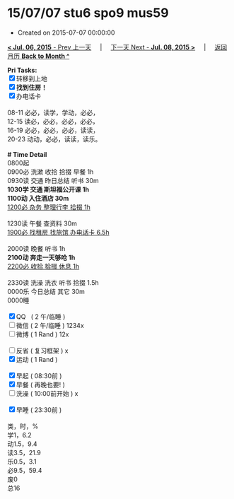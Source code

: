 # 15/07/07 stu6 spo9 mus59

- Created on 2015-07-07 00:00:00

[**< Jul. 06, 2015** - Prev 上一天](/lifelogs/2015/07/d06.md) &nbsp; &nbsp; | &nbsp; &nbsp; [下一天 Next - **Jul. 08, 2015 >**](/lifelogs/2015/07/d08.md) &nbsp; &nbsp; |  &nbsp; &nbsp; [返回月历 **Back to Month ^**](/lifelogs/2015/07/index.md)
<br/><div><b>Pri Tasks:</b></div><div><input checked="true" type="checkbox"/>转移到上地</div><div><b><input checked="true" type="checkbox"/></b><b>找到住房！</b></div><div><input checked="true" type="checkbox"/>办电话卡</div><div><br/></div><div>08-11 必必，读学，学动，必必，</div><div>12-15 读必，必必，必必，必必，</div><div>16-19 必必，必必，必必，读读，</div><div>20-23 动动，必必，读读，读乐。</div><div><br/></div><div><b># Time Detail</b></div><div>0800起</div><div>0900必 洗漱 收拾 拾掇 早餐 1h</div><div>0930读 交通 昨日总结 听书 30m</div><div><b>1030学 交通 斯坦福公开课 1h</b></div><div><b>1100动 入住酒店 30m</b></div><div><u>1200必 杂务 整理行李 拾掇 1h</u></div><div><br/></div><div>1230读 午餐 查资料 30m</div><div><u>1900必 找租房 找旅馆 办电话卡 6.5h</u></div><div><br/></div><div>2000读 晚餐 听书 1h</div><div><b>2100动 奔走一天够呛 1h</b></div><div><u>2200必 收拾 拾掇 休息 1h</u></div><div><br/></div><div>2330读 洗澡 洗衣 听书 拾掇 1.5h</div><div>0000乐 今日总结 其它 30m</div><div>0000睡</div><div><br/></div><div><input checked="true" type="checkbox"/>QQ   ( 2 午/临睡 )</div><div><input type="checkbox"/>微信 ( 2 午/临睡 ) 1234x</div><div><input type="checkbox"/>微博 ( 1 Rand ) 12x</div><div><br/></div><div><input type="checkbox"/>反省 ( 复习框架 ) x</div><div><input checked="true" type="checkbox"/>运动 ( 1 Rand )</div><div><br/></div><div><input checked="true" type="checkbox"/>早起 ( 08:30前 )</div><div><input checked="true" type="checkbox"/>早餐 ( 再晚也要! )</div><div><input type="checkbox"/>洗澡 ( 10:00前开始 ) x</div><div><br/></div><div><input checked="true" type="checkbox"/>早睡 ( 23:30前 )</div><div><br/></div><div>类，时，%</div><div>学1，6.2</div><div>动1.5，9.4</div><div>读3.5，21.9</div><div>乐0.5，3.1</div><div>必9.5，59.4</div><div>废0</div><div>总16</div>
